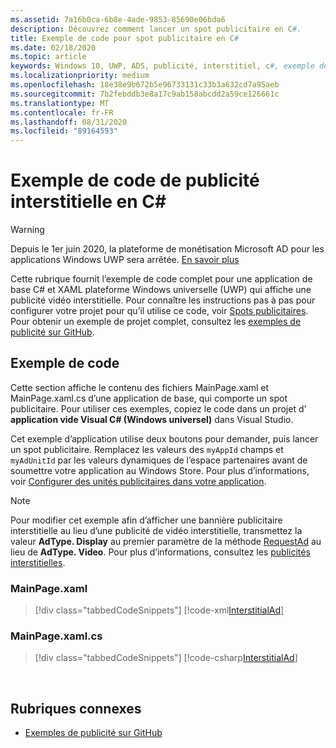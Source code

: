 ```yaml
---
ms.assetid: 7a16b0ca-6b8e-4ade-9853-85690e06bda6
description: Découvrez comment lancer un spot publicitaire en C#.
title: Exemple de code pour spot publicitaire en C#
ms.date: 02/18/2020
ms.topic: article
keywords: Windows 10, UWP, ADS, publicité, interstitiel, c#, exemple de code
ms.localizationpriority: medium
ms.openlocfilehash: 18e38e9b672b5e96733131c33b3a632cd7a95aeb
ms.sourcegitcommit: 7b2febddb3e8a17c9ab158abcdd2a59ce126661c
ms.translationtype: MT
ms.contentlocale: fr-FR
ms.lasthandoff: 08/31/2020
ms.locfileid: "89164593"
---
```

# <a name="interstitial-ad-sample-code-in-c"></a>Exemple de code de publicité interstitielle en C\# #  

>[!WARNING]
> Depuis le 1er juin 2020, la plateforme de monétisation Microsoft AD pour les applications Windows UWP sera arrêtée. [En savoir plus](https://social.msdn.microsoft.com/Forums/windowsapps/en-US/db8d44cb-1381-47f7-94d3-c6ded3fea36f/microsoft-ad-monetization-platform-shutting-down-june-1st?forum=aiamgr)

Cette rubrique fournit l’exemple de code complet pour une application de base C# et XAML plateforme Windows universelle (UWP) qui affiche une publicité vidéo interstitielle. Pour connaître les instructions pas à pas pour configurer votre projet pour qu’il utilise ce code, voir [Spots publicitaires](interstitial-ads.md). Pour obtenir un exemple de projet complet, consultez les [exemples de publicité sur GitHub](https://github.com/Microsoft/Windows-universal-samples/tree/master/Samples/Advertising).

## <a name="code-example"></a>Exemple de code

Cette section affiche le contenu des fichiers MainPage.xaml et MainPage.xaml.cs d’une application de base, qui comporte un spot publicitaire. Pour utiliser ces exemples, copiez le code dans un projet d' **application vide Visual C# (Windows universel)** dans Visual Studio.

Cet exemple d’application utilise deux boutons pour demander, puis lancer un spot publicitaire. Remplacez les valeurs des ```myAppId``` champs et ```myAdUnitId``` par les valeurs dynamiques de l’espace partenaires avant de soumettre votre application au Windows Store. Pour plus d’informations, voir [Configurer des unités publicitaires dans votre application](set-up-ad-units-in-your-app.md#live-ad-units).

> [!NOTE]
> Pour modifier cet exemple afin d’afficher une bannière publicitaire interstitielle au lieu d’une publicité de vidéo interstitielle, transmettez la valeur **AdType. Display** au premier paramètre de la méthode [RequestAd](/uwp/api/microsoft.advertising.winrt.ui.interstitialad.requestad) au lieu de **AdType. Video**. Pour plus d’informations, consultez les [publicités interstitielles](interstitial-ads.md).

### <a name="mainpagexaml"></a>MainPage.xaml

> [!div class="tabbedCodeSnippets"]
[!code-xml[InterstitialAd](./code/AdvertisingSamples/InterstitialAdSamples/cs/MainPage.xaml#L1-L13)]

### <a name="mainpagexamlcs"></a>MainPage.xaml.cs

> [!div class="tabbedCodeSnippets"]
[!code-csharp[InterstitialAd](./code/AdvertisingSamples/InterstitialAdSamples/cs/MainPage.xaml.cs#CompleteSample)]

 
## <a name="related-topics"></a>Rubriques connexes

* [Exemples de publicité sur GitHub](https://github.com/Microsoft/Windows-universal-samples/tree/master/Samples/Advertising)
 